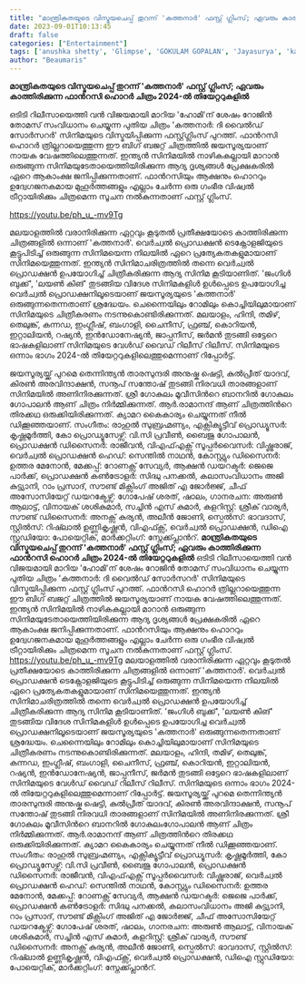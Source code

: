 ```yaml
---
title: "മാന്ത്രികതയുടെ വിസ്മയചെപ്പ് തുറന്ന് 'കത്തനാർ' ഫസ്റ്റ് ​ഗ്ലിംസ്; ഏവരും കാത്തിരിക്കുന്ന ഫാന്‍റസി ഹൊറർ ചിത്രം 2024-ൽ തിയേറ്ററുകളിൽ"
date: 2023-09-01T10:13:45
draft: false
categories: ["Entertainment"]
tags: ['anushka shetty', 'Glimpse', 'GOKULAM GOPALAN', 'Jayasurya', 'kathanar', 'Rojin Thomas', 'The Wild Sorcerer']
author: "Beaumaris"
---
```


<strong>മാന്ത്രികതയുടെ വിസ്മയചെപ്പ് തുറന്ന് 'കത്തനാർ' ഫസ്റ്റ് ​ഗ്ലിംസ്; ഏവരും കാത്തിരിക്കുന്ന ഫാന്‍റസി ഹൊറർ ചിത്രം 2024-ൽ തിയേറ്ററുകളിൽ</strong>

ഒടിടി റിലീസായെത്തി വൻ വിജയമായി മാറിയ 'ഹോമി'ന് ശേഷം റോജിൻ തോമസ് സംവിധാനം ചെയ്യുന്ന പുതിയ ചിത്രം 'കത്തനാർ: ദി വൈൽഡ് സോർസറർ' സിനിമയുടെ വിസ്മയിപ്പിക്കുന്ന ഫസ്റ്റ് ​ഗ്ലിംസ് പുറത്ത്. ഫാന്‍റസി ഹൊറർ ത്രില്ലറായെത്തുന്ന ഈ ബിഗ് ബജറ്റ് ചിത്രത്തിൽ ജയസൂര്യയാണ് നായക വേഷത്തിലെത്തുന്നത്. ഇന്ത്യൻ സിനിമയിൽ നാഴികകല്ലായി മാറാൻ ഒരുങ്ങുന്ന സിനിമയുടേതായെത്തിയിരിക്കുന്ന ആദ്യ ദൃശ്യങ്ങൾ പ്രേക്ഷകരിൽ ഏറെ ആകാംക്ഷ ജനിപ്പിക്കുന്നതാണ്. ഫാന്‍റസിയും ആക്ഷനും ഹൊററും ഉദ്വേഗജനകമായ മുഹൂർത്തങ്ങളും എല്ലാം ചേർന്ന ഒരു ഗംഭീര വിഷ്വൽ ട്രീറ്റായിരിക്കും ചിത്രമെന്ന സൂചന നൽകുന്നതാണ് ഫസ്റ്റ് ​ഗ്ലിംസ്.

https://youtu.be/ph_u_-mv9Tg

മലയാളത്തിൽ വരാനിരിക്കുന്ന ഏറ്റവും കൂടുതൽ പ്രതീക്ഷയോടെ കാത്തിരിക്കുന്ന ചിത്രങ്ങളിൽ ഒന്നാണ് 'കത്തനാര്‍'. വെർച്വൽ പ്രൊഡക്ഷൻ ടെക്നോളജിയുടെ കൂട്ടുപിടിച്ച് ഒരുങ്ങുന്ന സിനിമയെന്ന നിലയിൽ ഏറെ പ്രത്യേകതകളുമായാണ് സിനിമയെത്തുന്നത്. ഇന്ത്യൻ സിനിമാചരിത്രത്തിൽ തന്നെ വെര്‍ച്വല്‍ പ്രൊഡക്ഷന്‍ ഉപയോഗിച്ച് ചിത്രീകരിക്കുന്ന ആദ്യ സിനിമ കൂടിയാണിത്. 'ജംഗിൾ ബുക്ക്', 'ലയൺ കിങ്' തുടങ്ങിയ വിദേശ സിനിമകളിള്‍ ഉള്‍പ്പെടെ ഉപയോഗിച്ച വെർച്വൽ പ്രൊഡക്ഷനിലൂടെയാണ് ജയസൂര്യയുടെ 'കത്തനാര്‍' ഒരുങ്ങുന്നതെന്നതാണ് ശ്രദ്ധേയം. ചെന്നൈയിലും റോമിലും കൊച്ചിയിലുമായാണ് സിനിമയുടെ ചിത്രീകരണം നടന്നുകൊണ്ടിരിക്കുന്നത്. മലയാളം, ഹിന്ദി, തമിഴ്, തെലുങ്ക്, കന്നഡ, ഇംഗ്ലീഷ്, ബംഗാളി, ചൈനീസ്, ഫ്രഞ്ച്, കൊറിയൻ, ഇറ്റാലിയൻ, റഷ്യൻ, ഇൻഡോനേഷ്യൻ, ജാപ്പനീസ്, ജര്‍മൻ തുടങ്ങി ഒട്ടേറെ ഭാഷകളിലാണ് സിനിമയുടെ വേൾഡ് വൈഡ് റിലീസ് റിലീസ്. സിനിമയുടെ ഒന്നാം ഭാഗം 2024-ൽ തിയേറ്ററുകളിലെത്തുമെന്നാണ് റിപ്പോർട്ട്.

ജയസൂര്യയ്ക്ക് പുറമെ തെന്നിന്ത്യൻ താരസുന്ദരി അനുഷ്ക ഷെട്ടി, കുൽപ്രീത് യാദവ്, കിരൺ അരവിന്ദാക്ഷൻ, സനൂപ് സന്തോഷ് തുടങ്ങി നിരവധി താരങ്ങളാണ് സിനിമയിൽ അണിനിരക്കുന്നത്. ശ്രീ ഗോകുലം മൂവീസിന്‍റെ ബാനറിൽ ഗോകുലം ​ഗോപാലൻ ആണ് ചിത്രം നിർമ്മിക്കുന്നത്. ആർ.രാമാനന്ദ് ആണ് ചിത്രത്തിന്‍റെ തിരക്കഥ ഒരുക്കിയിരിക്കുന്നത്. ക്യാമറ കൈകാര്യം ചെയ്യുന്നത് നീൽ ഡിക്കൂഞ്ഞയാണ്. സംഗീതം: രാഹുൽ സുബ്രഹ്മണ്യം, എക്സിക്യൂട്ടീവ് പ്രൊഡ്യൂസര്‍: കൃഷ്ണമൂർത്തി, കോ പ്രൊഡ്യൂസേഴ്സ്: വി.സി പ്രവീൺ, ബൈജു ഗോപാലൻ, പ്രൊഡക്ഷൻ ഡിസൈനർ: രാജീവൻ, വിഎഫ്എക്സ് സൂപ്പർവൈസര്‍: വിഷ്ണുരാജ്, വെർച്വൽ പ്രൊഡക്ഷൻ ഹെഡ്: സെന്തിൽ നാഥൻ, കോസ്റ്റ്യും ഡിസൈനര്‍: ഉത്തര മേനോൻ, മേക്കപ്പ്: റോണക്സ് സേവ്യർ, ആക്ഷൻ ഡയറക്ടര്‍: ജെജെ പാർക്ക്, പ്രൊഡക്ഷൻ കൺട്രോളർ: സിദ്ധു പനക്കൽ, കലാസംവിധാനം അജി കുട്ട്യാനി, റാം പ്രസാദ്, സൗണ്ട് മിക്സിംഗ് അജിത് എ ജോര്‍ജ്ജ്, ചീഫ് അസോസിയേറ്റ് ഡയറക്ടേഴ്സ്: ഗോപേഷ് ശരത്, ഷാലം, ഗാനരചന: അരുൺ ആലാട്ട്, വിനായക് ശശികുമാര്‍, സച്ചിൻ എസ് കുമാര്‍, കളറിസ്റ്റ്: ശ്രീക് വാര്യര്‍, സൗണ്ട് ഡിസൈനര്‍: അനക്സ് കുര്യൻ, അലീൻ ജോണി, സ്പെൽസ്: ഭാവദാസ്, സ്റ്റിൽസ്: റിഷ്‍ലാൽ ഉണ്ണികൃഷ്ണൻ, വിഎഫ്ക്സ്, വെര്‍ച്വൽ പ്രൊഡക്ഷൻ, ഡിഐ സ്റ്റുഡിയോ: പോയെറ്റിക്, മാർക്കറ്റിംഗ്: സ്നേക്ക്പ്ലാന്‍റ്.
**മാന്ത്രികതയുടെ വിസ്മയചെപ്പ് തുറന്ന് 'കത്തനാർ' ഫസ്റ്റ് ​ഗ്ലിംസ്; ഏവരും കാത്തിരിക്കുന്ന ഫാന്‍റസി ഹൊറർ ചിത്രം 2024-ൽ തിയേറ്ററുകളിൽ** ഒടിടി റിലീസായെത്തി വൻ വിജയമായി മാറിയ 'ഹോമി'ന് ശേഷം റോജിൻ തോമസ് സംവിധാനം ചെയ്യുന്ന പുതിയ ചിത്രം 'കത്തനാർ: ദി വൈൽഡ് സോർസറർ' സിനിമയുടെ വിസ്മയിപ്പിക്കുന്ന ഫസ്റ്റ് ​ഗ്ലിംസ് പുറത്ത്. ഫാന്‍റസി ഹൊറർ ത്രില്ലറായെത്തുന്ന ഈ ബിഗ് ബജറ്റ് ചിത്രത്തിൽ ജയസൂര്യയാണ് നായക വേഷത്തിലെത്തുന്നത്. ഇന്ത്യൻ സിനിമയിൽ നാഴികകല്ലായി മാറാൻ ഒരുങ്ങുന്ന സിനിമയുടേതായെത്തിയിരിക്കുന്ന ആദ്യ ദൃശ്യങ്ങൾ പ്രേക്ഷകരിൽ ഏറെ ആകാംക്ഷ ജനിപ്പിക്കുന്നതാണ്. ഫാന്‍റസിയും ആക്ഷനും ഹൊററും ഉദ്വേഗജനകമായ മുഹൂർത്തങ്ങളും എല്ലാം ചേർന്ന ഒരു ഗംഭീര വിഷ്വൽ ട്രീറ്റായിരിക്കും ചിത്രമെന്ന സൂചന നൽകുന്നതാണ് ഫസ്റ്റ് ​ഗ്ലിംസ്. https://youtu.be/ph_u_-mv9Tg മലയാളത്തിൽ വരാനിരിക്കുന്ന ഏറ്റവും കൂടുതൽ പ്രതീക്ഷയോടെ കാത്തിരിക്കുന്ന ചിത്രങ്ങളിൽ ഒന്നാണ് 'കത്തനാര്‍'. വെർച്വൽ പ്രൊഡക്ഷൻ ടെക്നോളജിയുടെ കൂട്ടുപിടിച്ച് ഒരുങ്ങുന്ന സിനിമയെന്ന നിലയിൽ ഏറെ പ്രത്യേകതകളുമായാണ് സിനിമയെത്തുന്നത്. ഇന്ത്യൻ സിനിമാചരിത്രത്തിൽ തന്നെ വെര്‍ച്വല്‍ പ്രൊഡക്ഷന്‍ ഉപയോഗിച്ച് ചിത്രീകരിക്കുന്ന ആദ്യ സിനിമ കൂടിയാണിത്. 'ജംഗിൾ ബുക്ക്', 'ലയൺ കിങ്' തുടങ്ങിയ വിദേശ സിനിമകളിള്‍ ഉള്‍പ്പെടെ ഉപയോഗിച്ച വെർച്വൽ പ്രൊഡക്ഷനിലൂടെയാണ് ജയസൂര്യയുടെ 'കത്തനാര്‍' ഒരുങ്ങുന്നതെന്നതാണ് ശ്രദ്ധേയം. ചെന്നൈയിലും റോമിലും കൊച്ചിയിലുമായാണ് സിനിമയുടെ ചിത്രീകരണം നടന്നുകൊണ്ടിരിക്കുന്നത്. മലയാളം, ഹിന്ദി, തമിഴ്, തെലുങ്ക്, കന്നഡ, ഇംഗ്ലീഷ്, ബംഗാളി, ചൈനീസ്, ഫ്രഞ്ച്, കൊറിയൻ, ഇറ്റാലിയൻ, റഷ്യൻ, ഇൻഡോനേഷ്യൻ, ജാപ്പനീസ്, ജര്‍മൻ തുടങ്ങി ഒട്ടേറെ ഭാഷകളിലാണ് സിനിമയുടെ വേൾഡ് വൈഡ് റിലീസ് റിലീസ്. സിനിമയുടെ ഒന്നാം ഭാഗം 2024-ൽ തിയേറ്ററുകളിലെത്തുമെന്നാണ് റിപ്പോർട്ട്. ജയസൂര്യയ്ക്ക് പുറമെ തെന്നിന്ത്യൻ താരസുന്ദരി അനുഷ്ക ഷെട്ടി, കുൽപ്രീത് യാദവ്, കിരൺ അരവിന്ദാക്ഷൻ, സനൂപ് സന്തോഷ് തുടങ്ങി നിരവധി താരങ്ങളാണ് സിനിമയിൽ അണിനിരക്കുന്നത്. ശ്രീ ഗോകുലം മൂവീസിന്‍റെ ബാനറിൽ ഗോകുലം ​ഗോപാലൻ ആണ് ചിത്രം നിർമ്മിക്കുന്നത്. ആർ.രാമാനന്ദ് ആണ് ചിത്രത്തിന്‍റെ തിരക്കഥ ഒരുക്കിയിരിക്കുന്നത്. ക്യാമറ കൈകാര്യം ചെയ്യുന്നത് നീൽ ഡിക്കൂഞ്ഞയാണ്. സംഗീതം: രാഹുൽ സുബ്രഹ്മണ്യം, എക്സിക്യൂട്ടീവ് പ്രൊഡ്യൂസര്‍: കൃഷ്ണമൂർത്തി, കോ പ്രൊഡ്യൂസേഴ്സ്: വി.സി പ്രവീൺ, ബൈജു ഗോപാലൻ, പ്രൊഡക്ഷൻ ഡിസൈനർ: രാജീവൻ, വിഎഫ്എക്സ് സൂപ്പർവൈസര്‍: വിഷ്ണുരാജ്, വെർച്വൽ പ്രൊഡക്ഷൻ ഹെഡ്: സെന്തിൽ നാഥൻ, കോസ്റ്റ്യും ഡിസൈനര്‍: ഉത്തര മേനോൻ, മേക്കപ്പ്: റോണക്സ് സേവ്യർ, ആക്ഷൻ ഡയറക്ടര്‍: ജെജെ പാർക്ക്, പ്രൊഡക്ഷൻ കൺട്രോളർ: സിദ്ധു പനക്കൽ, കലാസംവിധാനം അജി കുട്ട്യാനി, റാം പ്രസാദ്, സൗണ്ട് മിക്സിംഗ് അജിത് എ ജോര്‍ജ്ജ്, ചീഫ് അസോസിയേറ്റ് ഡയറക്ടേഴ്സ്: ഗോപേഷ് ശരത്, ഷാലം, ഗാനരചന: അരുൺ ആലാട്ട്, വിനായക് ശശികുമാര്‍, സച്ചിൻ എസ് കുമാര്‍, കളറിസ്റ്റ്: ശ്രീക് വാര്യര്‍, സൗണ്ട് ഡിസൈനര്‍: അനക്സ് കുര്യൻ, അലീൻ ജോണി, സ്പെൽസ്: ഭാവദാസ്, സ്റ്റിൽസ്: റിഷ്‍ലാൽ ഉണ്ണികൃഷ്ണൻ, വിഎഫ്ക്സ്, വെര്‍ച്വൽ പ്രൊഡക്ഷൻ, ഡിഐ സ്റ്റുഡിയോ: പോയെറ്റിക്, മാർക്കറ്റിംഗ്: സ്നേക്ക്പ്ലാന്‍റ്.
